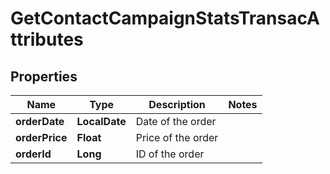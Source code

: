 
# GetContactCampaignStatsTransacAttributes

## Properties
Name | Type | Description | Notes
------------ | ------------- | ------------- | -------------
**orderDate** | **LocalDate** | Date of the order | 
**orderPrice** | **Float** | Price of the order | 
**orderId** | **Long** | ID of the order | 



